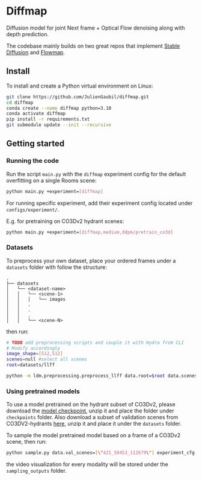 # Diffmap

Diffusion model for joint Next frame + Optical Flow denoising along with depth prediction.

The codebase mainly builds on two great repos that implement [Stable Diffusion](https://github.com/justinpinkney/stable-diffusion) and [Flowmap](https://github.com/dcharatan/flowmap).


## Install
To install and create a Python virtual environment on Linux:
```bash
git clone https://github.com/JulienGaubil/diffmap.git
cd diffmap
conda create --name diffmap python=3.10
conda activate diffmap
pip install -r requirements.txt
git submodule update --init --recursive
```

## Getting started

### Running the code 
Run the script `main.py` with the `diffmap` experiment config for the default overfitting on a single Rooms scene:
```bash
python main.py +experiment=[diffmap]
```


For running specific experiment, add their experiment config located under `configs/experiment/`.

E.g. for pretraining on CO3Dv2 hydrant scenes:
```bash
python main.py +experiment=[diffmap,medium,ddpm/pretrain_co3d]
```

### Datasets

To preprocess your own dataset, place your ordered frames under a `datasets` folder with follow the structure:

```
.
├── datasets
│   └── <dataset-name>
│   │   └── <scene-1>
│   │   │   └── images
│   │   .
│   │   .
│   │   .
│   │   └── <scene-N>

```
then run:
```bash
# TODO add preprocessing scripts and couple it with Hydra from CLI
# Modify accordingly
image_shape=[512,512]
scenes=null #select all scenes
root=datasets/llff

python -m ldm.preprocessing.preprocess_llff data.root=$root data.scenes=$scenes data.image_shape=$image_shape
```


### Using pretrained models
To use a model pretrained on the hydrant subset of CO3Dv2, please download the [model checkpoint](https://drive.google.com/file/d/1kozE-14kpgRlcglU_6wUjpn8L7bosdhu/view?usp=share_link), unzip it and place the folder under `checkpoints` folder. Also download a subset of validation scenes from CO3DV2-hydrants [here](https://drive.google.com/file/d/1tzFHPUOyxhvoE9ZPX1WpeHOzQQsBUW9h/view?usp=share_link), unzip it and place it under the `datasets` folder. 


To sample the model pretrained model based on a frame of a CO3Dv2 scene, then run:
```bash
python sample.py data.val_scenes=[\"421_58453_112679\"] experiment_cfg.resume=checkpoints/pretrained_co3d_3cond +experiment=[sampling,medium]
```
the video visualization for every modality will be stored under the `sampling_outputs` folder.

